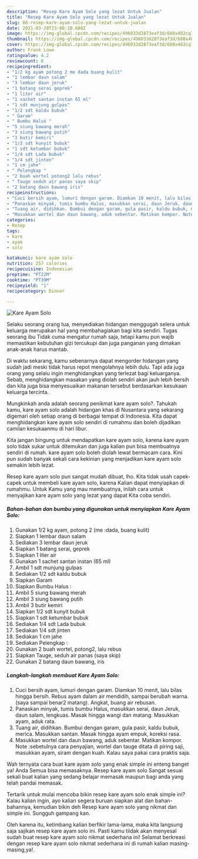 ```yaml
---
description: "Resep Kare Ayam Solo yang lezat Untuk Jualan"
title: "Resep Kare Ayam Solo yang lezat Untuk Jualan"
slug: 86-resep-kare-ayam-solo-yang-lezat-untuk-jualan
date: 2021-03-28T23:00:10.680Z
image: https://img-global.cpcdn.com/recipes/496033d2873eaf3d/680x482cq70/kare-ayam-solo-foto-resep-utama.jpg
thumbnail: https://img-global.cpcdn.com/recipes/496033d2873eaf3d/680x482cq70/kare-ayam-solo-foto-resep-utama.jpg
cover: https://img-global.cpcdn.com/recipes/496033d2873eaf3d/680x482cq70/kare-ayam-solo-foto-resep-utama.jpg
author: Frank Lowe
ratingvalue: 4.2
reviewcount: 8
recipeingredient:
- "1/2 kg ayam potong 2 me dada buang kulit"
- "1 lembar daun salam"
- "3 lembar daun jeruk"
- "1 batang serai geprek"
- "1 liter air"
- "1 sachet santan instan 65 ml"
- "1 sdt munjung gulpas"
- "1/2 sdt kaldu bubuk"
- " Garam"
- " Bumbu Halus "
- "5 siung bawang merah"
- "3 siung bawang putih"
- "3 butir kemiri"
- "1/2 sdt kunyit bubuk"
- "1 sdt ketumbar bubuk"
- "1/4 sdt Lada bubuk"
- "1/4 sdt jinten"
- "1 cm jahe"
- " Pelengkap "
- "2 buah wortel potong2 lalu rebus"
- " Tauge seduh air panas saya skip"
- "2 batang daun bawang iris"
recipeinstructions:
- "Cuci bersih ayam, lumuri dengan garam. Diamkan 10 menit, lalu bilas hingga bersih. Rebus ayam dalam air mendidih, sampai berubah warna. (saya sampai benar2 matang). Angkat, buang air rebusan."
- "Panaskan minyak, tumis bumbu Halus, masukkan serai, daun Jeruk, daun salam, lengkuas. Masak hingga wangi dan matang. Masukkan ayam, aduk rata."
- "Tuang air, didihkan. Bumbui dengan garam, gula pasir, kaldu bubuk, merica. Masukkan santan. Masak hingga ayam empuk, koreksi rasa."
- "Masukkan wortel dan daun bawang, aduk sebentar. Matikan kompor. Note :sebetulnya cara penyajian, wortel dan tauge ditata di piring saji, masukkan ayam, siram dengan kuah. Kalau saya pakai cara praktis saja."
categories:
- Resep
tags:
- kare
- ayam
- solo

katakunci: kare ayam solo 
nutrition: 257 calories
recipecuisine: Indonesian
preptime: "PT22M"
cooktime: "PT39M"
recipeyield: "1"
recipecategory: Dinner

---
```



![Kare Ayam Solo](https://img-global.cpcdn.com/recipes/496033d2873eaf3d/680x482cq70/kare-ayam-solo-foto-resep-utama.jpg)

Selaku seorang orang tua, menyediakan hidangan menggugah selera untuk keluarga merupakan hal yang membahagiakan bagi kita sendiri. Tugas seorang ibu Tidak cuma mengatur rumah saja, tetapi kamu pun wajib memastikan kebutuhan gizi tercukupi dan juga panganan yang dimakan anak-anak harus mantab.

Di waktu  sekarang, kamu sebenarnya dapat mengorder hidangan yang sudah jadi meski tidak harus repot mengolahnya lebih dulu. Tapi ada juga orang yang selalu ingin menghidangkan yang terlezat bagi keluarganya. Sebab, menghidangkan masakan yang diolah sendiri akan jauh lebih bersih dan kita juga bisa menyesuaikan makanan tersebut berdasarkan kesukaan keluarga tercinta. 



Mungkinkah anda adalah seorang penikmat kare ayam solo?. Tahukah kamu, kare ayam solo adalah hidangan khas di Nusantara yang sekarang digemari oleh setiap orang di berbagai tempat di Indonesia. Kita dapat menghidangkan kare ayam solo sendiri di rumahmu dan boleh dijadikan camilan kesukaanmu di hari libur.

Kita jangan bingung untuk mendapatkan kare ayam solo, karena kare ayam solo tidak sukar untuk ditemukan dan juga kalian pun bisa membuatnya sendiri di rumah. kare ayam solo boleh diolah lewat bermacam cara. Kini pun sudah banyak sekali cara kekinian yang menjadikan kare ayam solo semakin lebih lezat.

Resep kare ayam solo pun sangat mudah dibuat, lho. Kita tidak usah capek-capek untuk membeli kare ayam solo, karena Kalian dapat menyiapkan di rumahmu. Untuk Kamu yang mau membuatnya, inilah cara untuk menyajikan kare ayam solo yang lezat yang dapat Kita coba sendiri.

<!--inarticleads1-->

##### Bahan-bahan dan bumbu yang digunakan untuk menyiapkan Kare Ayam Solo:

1. Gunakan 1/2 kg ayam, potong 2 (me :dada, buang kulit)
1. Siapkan 1 lembar daun salam
1. Sediakan 3 lembar daun jeruk
1. Siapkan 1 batang serai, geprek
1. Siapkan 1 liter air
1. Gunakan 1 sachet santan instan (65 ml)
1. Ambil 1 sdt munjung gulpas
1. Sediakan 1/2 sdt kaldu bubuk
1. Siapkan  Garam
1. Siapkan  Bumbu Halus :
1. Ambil 5 siung bawang merah
1. Ambil 3 siung bawang putih
1. Ambil 3 butir kemiri
1. Siapkan 1/2 sdt kunyit bubuk
1. Siapkan 1 sdt ketumbar bubuk
1. Sediakan 1/4 sdt Lada bubuk
1. Sediakan 1/4 sdt jinten
1. Sediakan 1 cm jahe
1. Sediakan  Pelengkap :
1. Gunakan 2 buah wortel, potong2, lalu rebus
1. Siapkan  Tauge, seduh air panas (saya skip)
1. Gunakan 2 batang daun bawang, iris




<!--inarticleads2-->

##### Langkah-langkah membuat Kare Ayam Solo:

1. Cuci bersih ayam, lumuri dengan garam. Diamkan 10 menit, lalu bilas hingga bersih. Rebus ayam dalam air mendidih, sampai berubah warna. (saya sampai benar2 matang). Angkat, buang air rebusan.
1. Panaskan minyak, tumis bumbu Halus, masukkan serai, daun Jeruk, daun salam, lengkuas. Masak hingga wangi dan matang. Masukkan ayam, aduk rata.
1. Tuang air, didihkan. Bumbui dengan garam, gula pasir, kaldu bubuk, merica. Masukkan santan. Masak hingga ayam empuk, koreksi rasa.
1. Masukkan wortel dan daun bawang, aduk sebentar. Matikan kompor. Note :sebetulnya cara penyajian, wortel dan tauge ditata di piring saji, masukkan ayam, siram dengan kuah. Kalau saya pakai cara praktis saja.




Wah ternyata cara buat kare ayam solo yang enak simple ini enteng banget ya! Anda Semua bisa memasaknya. Resep kare ayam solo Sangat sesuai sekali buat kalian yang sedang belajar memasak maupun bagi anda yang telah pandai memasak.

Tertarik untuk mulai mencoba bikin resep kare ayam solo enak simple ini? Kalau kalian ingin, ayo kalian segera buruan siapkan alat dan bahan-bahannya, kemudian bikin deh Resep kare ayam solo yang nikmat dan simple ini. Sungguh gampang kan. 

Oleh karena itu, ketimbang kalian berfikir lama-lama, maka kita langsung saja sajikan resep kare ayam solo ini. Pasti kamu tiidak akan menyesal sudah buat resep kare ayam solo nikmat sederhana ini! Selamat berkreasi dengan resep kare ayam solo nikmat sederhana ini di rumah kalian masing-masing,ya!.

